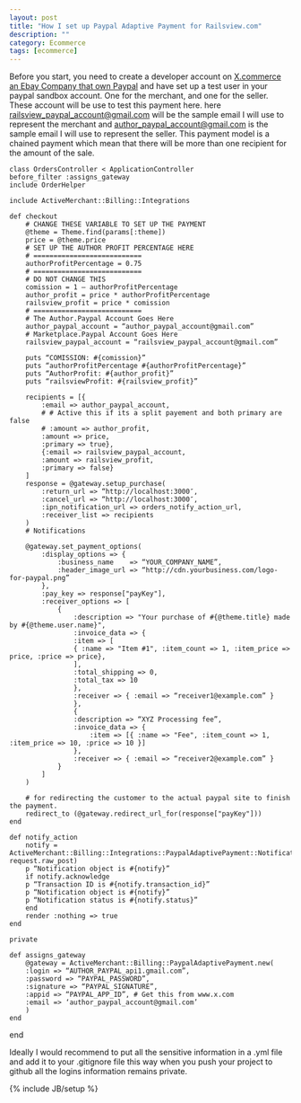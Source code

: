 ```yaml
---
layout: post
title: "How I set up Paypal Adaptive Payment for Railsview.com"
description: ""
category: Ecommerce 
tags: [ecommerce]
---
```


Before you start, you need to create a developer account on [X.commerce an Ebay Company that own Paypal](https://www.x.com/) and have set up a test user in your paypal sandbox account. One for the merchant, and one for the seller. These account will be use to test this payment here. here railsview_paypal_account@gmail.com will be the sample email I will use to represent the merchant and author_paypal_account@gmail.com is the sample email I will use to represent the seller. This payment model is a chained payment which mean that there will be more than one recipient for the amount of the sale.

	class OrdersController < ApplicationController
	before_filter :assigns_gateway
	include OrderHelper
	
	include ActiveMerchant::Billing::Integrations
	
	def checkout
		# CHANGE THESE VARIABLE TO SET UP THE PAYMENT
		@theme = Theme.find(params[:theme])
		price = @theme.price
		# SET UP THE AUTHOR PROFIT PERCENTAGE HERE
		# ===========================
		authorProfitPercentage = 0.75
		# ===========================
		# DO NOT CHANGE THIS
		comission = 1 – authorProfitPercentage
		author_profit = price * authorProfitPercentage
		railsview_profit = price * comission
		# ===========================
		# The Author.Paypal Account Goes Here
		author_paypal_account = “author_paypal_account@gmail.com”
		# Marketplace.Paypal Account Goes Here
		railsview_paypal_account = “railsview_paypal_account@gmail.com”
		
		puts “COMISSION: #{comission}”
		puts “authorProfitPercentage #{authorProfitPercentage}”
		puts “AuthorProfit: #{author_profit}”
		puts “railsviewProfit: #{railsview_profit}”
		
		recipients = [{
			:email => author_paypal_account,
			# # Active this if its a split payement and both primary are false
			# :amount => author_profit,
			:amount => price,
			:primary => true},
			{:email => railsview_paypal_account,
			:amount => railsview_profit,
			:primary => false}
		]
		response = @gateway.setup_purchase(
			:return_url => “http://localhost:3000″,
			:cancel_url => “http://localhost:3000″,
			:ipn_notification_url => orders_notify_action_url,
			:receiver_list => recipients
		)
		# Notifications
		
		@gateway.set_payment_options(
			:display_options => {
				:business_name    => “YOUR_COMPANY_NAME”,
				:header_image_url => “http://cdn.yourbusiness.com/logo-for-paypal.png”
			},
			:pay_key => response["payKey"],
			:receiver_options => [
				{
					:description => "Your purchase of #{@theme.title} made by #{@theme.user.name}",
					:invoice_data => {
					:item => [
					{ :name => "Item #1", :item_count => 1, :item_price => price, :price => price},
					],
					:total_shipping => 0,
					:total_tax => 10
					},
					:receiver => { :email => “receiver1@example.com” }
					},
					{
					:description => “XYZ Processing fee”,
					:invoice_data => {
						:item => [{ :name => "Fee", :item_count => 1, :item_price => 10, :price => 10 }]
					},
					:receiver => { :email => “receiver2@example.com” }
				}
			]
		)
		
		# for redirecting the customer to the actual paypal site to finish the payment.
		redirect_to (@gateway.redirect_url_for(response["payKey"]))
	end
		
	def notify_action
		notify = ActiveMerchant::Billing::Integrations::PaypalAdaptivePayment::Notification.new(			request.raw_post)
		p “Notification object is #{notify}”
		if notify.acknowledge
		p “Transaction ID is #{notify.transaction_id}”
		p “Notification object is #{notify}”
		p “Notification status is #{notify.status}”
		end
		render :nothing => true
	end
	
	private

	def assigns_gateway
		@gateway = ActiveMerchant::Billing::PaypalAdaptivePayment.new(
		:login => “AUTHOR_PAYPAL_api1.gmail.com”,
		:password => “PAYPAL_PASSWORD”,
		:signature => “PAYPAL_SIGNATURE”,
		:appid => “PAYPAL_APP_ID”, # Get this from www.x.com
		:email => ‘author_paypal_account@gmail.com’
		)
	end
end

Ideally I would recommend to put all the sensitive information in a .yml file and add it to your .gitignore file this way when you push your project to github all the logins information remains private.	

{% include JB/setup %}
